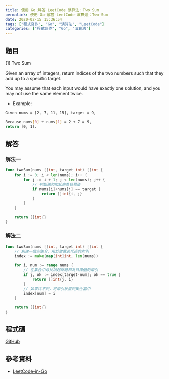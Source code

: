 ```yaml
---
title: 使用 Go 解答 LeetCode 演算法：Two Sum
permalink: 使用-Go-解答-LeetCode-演算法：Two-Sum
date: 2020-02-15 15:36:54
tags: ["程式寫作", "Go", "演算法", "LeetCode"]
categories: ["程式寫作", "Go", "演算法"]
---
```


## 題目

(1) Two Sum

Given an array of integers, return indices of the two numbers such that they add up to a specific target.

You may assume that each input would have exactly one solution, and you may not use the same element twice.

- Example:

```BASH
Given nums = [2, 7, 11, 15], target = 9,

Because nums[0] + nums[1] = 2 + 7 = 9,
return [0, 1].
```

## 解答

### 解法一

```GO
func twoSum(nums []int, target int) []int {
	for i := 0; i < len(nums); i++ {
		for j := i + 1; j < len(nums); j++ {
			// 判斷總和加起來為目標值
			if nums[i]+nums[j] == target {
				return []int{i, j}
			}
		}
	}

	return []int{}
}
```

### 解法二

```GO
func twoSum(nums []int, target int) []int {
	// 創建一個空集合，用於放置迭代過的索引
	index := make(map[int]int, len(nums))

	for i, num := range nums {
		// 在集合中尋找加起來總和為目標值的索引
		if j, ok := index[target-num]; ok == true {
			return []int{j, i}
		}
		// 如果找不到，將索引放置到集合當中
		index[num] = i
	}

	return []int{}
}
```

## 程式碼

[GitHub](https://github.com/memochou1993/leetcode-in-go)

## 參考資料

- [LeetCode-in-Go](https://github.com/aQuaYi/LeetCode-in-Go)
